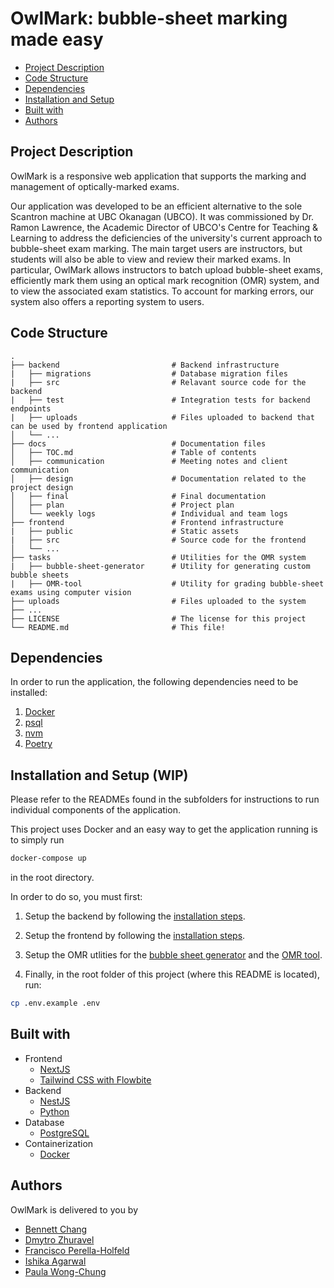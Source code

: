 # OwlMark: bubble-sheet marking made easy

- [Project Description](#project-description)
- [Code Structure](#code-structure)
- [Dependencies](#dependencies)
- [Installation and Setup](#installation-and-setup)
- [Built with](#built-with)
- [Authors](#authors)

## Project Description

OwlMark is a responsive web application that supports the marking and management of optically-marked exams. 

Our application was developed to be an efficient alternative to the sole Scantron machine at UBC Okanagan (UBCO). It was commissioned by Dr. Ramon Lawrence, the Academic Director of UBCO's Centre for Teaching & Learning to address the deficiencies of the university's current approach to bubble-sheet exam marking. The main target users are instructors, but students will also be able to view and review their marked exams. In particular, OwlMark allows instructors to batch upload bubble-sheet exams, efficiently mark them using an optical mark recognition (OMR) system, and to view the associated exam statistics. To account for marking errors, our system also offers a reporting system to users. 

## Code Structure

```
.
├── backend                         # Backend infrastructure
|   ├── migrations                  # Database migration files
|   ├── src                         # Relavant source code for the backend
|   ├── test                        # Integration tests for backend endpoints
|   ├── uploads                     # Files uploaded to backend that can be used by frontend application
│   └── ...
├── docs                            # Documentation files
│   ├── TOC.md                      # Table of contents
│   ├── communication               # Meeting notes and client communication
│   ├── design                      # Documentation related to the project design
│   ├── final                       # Final documentation
│   ├── plan                        # Project plan
│   └── weekly logs                 # Individual and team logs
├── frontend                        # Frontend infrastructure
|   ├── public                      # Static assets
|   ├── src                         # Source code for the frontend
│   └── ...
├── tasks                           # Utilities for the OMR system
|   ├── bubble-sheet-generator      # Utility for generating custom bubble sheets
|   ├── OMR-tool                    # Utility for grading bubble-sheet exams using computer vision
├── uploads                         # Files uploaded to the system
├── ...
├── LICENSE                         # The license for this project
└── README.md                       # This file!
```

## Dependencies

In order to run the application, the following dependencies need to be installed:

1. [Docker](https://docs.docker.com/get-docker/)
2. [psql](https://blog.timescale.com/tutorials/)
3. [nvm](https://github.com/nvm-sh/nvm)
4. [Poetry](https://python-poetry.org/docs/)

## Installation and Setup (WIP)

Please refer to the READMEs found in the subfolders for instructions to run individual components of the application.

This project uses Docker and an easy way to get the application running is to simply run 

```bash
docker-compose up
```

in the root directory.

In order to do so, you must first:

1. Setup the backend by following the [installation steps](./backend/README.md#setup-and-installation).

2. Setup the frontend by following the [installation steps](./frontend/README.md#setup-and-installation).

3. Setup the OMR utlities for the [bubble sheet generator](./tasks/bubble-sheet-generator/README.md#setup-and-installation) and the [OMR tool]().

4. Finally, in the root folder of this project (where this README is located), run:

```bash
cp .env.example .env
```

## Built with

- Frontend
  - [NextJS](https://nextjs.org/)
  - [Tailwind CSS with Flowbite](https://flowbite.com/)
- Backend
  - [NestJS](https://nestjs.com/)
  - [Python](https://www.python.org/)
- Database
  - [PostgreSQL](https://www.postgresql.org/)
- Containerization
  - [Docker](https://www.docker.com/)

## Authors

OwlMark is delivered to you by

- [Bennett Chang](https://github.com/BennettChang) 
- [Dmytro Zhuravel](https://github.com/d3li0n)
- [Francisco Perella-Holfeld](https://github.com/fperellaholfeld)
- [Ishika Agarwal](https://github.com/ishikaubc)
- [Paula Wong-Chung](https://github.com/KafkaNoNeko)
